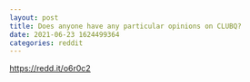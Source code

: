 ```yaml
--- 
layout: post 
title: Does anyone have any particular opinions on CLUBQ? 
date: 2021-06-23 1624499364 
categories: reddit 
--- 
```

https://redd.it/o6r0c2